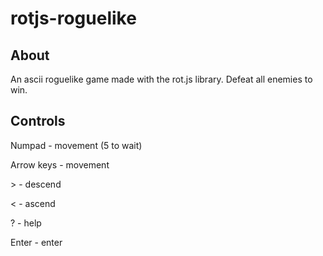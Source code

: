 # rotjs-roguelike

## About

An ascii roguelike game made with the rot.js library. Defeat all enemies to win.

## Controls

Numpad - movement (5 to wait)

Arrow keys - movement

\> - descend

< - ascend

? - help

Enter - enter

